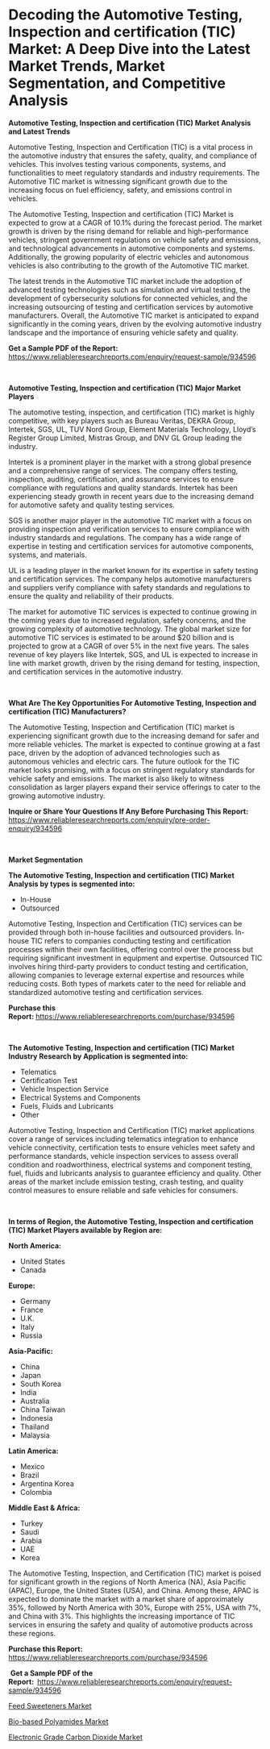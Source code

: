 <p><h1>Decoding the Automotive Testing, Inspection and certification (TIC) Market: A Deep Dive into the Latest Market Trends, Market Segmentation, and Competitive Analysis</h1></p><p><strong>Automotive Testing, Inspection and certification (TIC) Market Analysis and Latest Trends</strong></p>
<p><p>Automotive Testing, Inspection and Certification (TIC) is a vital process in the automotive industry that ensures the safety, quality, and compliance of vehicles. This involves testing various components, systems, and functionalities to meet regulatory standards and industry requirements. The Automotive TIC market is witnessing significant growth due to the increasing focus on fuel efficiency, safety, and emissions control in vehicles.</p><p>The Automotive Testing, Inspection and certification (TIC) Market is expected to grow at a CAGR of 10.1% during the forecast period. The market growth is driven by the rising demand for reliable and high-performance vehicles, stringent government regulations on vehicle safety and emissions, and technological advancements in automotive components and systems. Additionally, the growing popularity of electric vehicles and autonomous vehicles is also contributing to the growth of the Automotive TIC market.</p><p>The latest trends in the Automotive TIC market include the adoption of advanced testing technologies such as simulation and virtual testing, the development of cybersecurity solutions for connected vehicles, and the increasing outsourcing of testing and certification services by automotive manufacturers. Overall, the Automotive TIC market is anticipated to expand significantly in the coming years, driven by the evolving automotive industry landscape and the importance of ensuring vehicle safety and quality.</p></p>
<p><strong>Get a Sample PDF of the Report:&nbsp;</strong> <a href="https://www.reliableresearchreports.com/enquiry/request-sample/934596">https://www.reliableresearchreports.com/enquiry/request-sample/934596</a></p>
<p>&nbsp;</p>
<p><strong>Automotive Testing, Inspection and certification (TIC) Major Market Players</strong></p>
<p><p>The automotive testing, inspection, and certification (TIC) market is highly competitive, with key players such as Bureau Veritas, DEKRA Group, Intertek, SGS, UL, TUV Nord Group, Element Materials Technology, Lloyd’s Register Group Limited, Mistras Group, and DNV GL Group leading the industry.</p><p>Intertek is a prominent player in the market with a strong global presence and a comprehensive range of services. The company offers testing, inspection, auditing, certification, and assurance services to ensure compliance with regulations and quality standards. Intertek has been experiencing steady growth in recent years due to the increasing demand for automotive safety and quality testing services.</p><p>SGS is another major player in the automotive TIC market with a focus on providing inspection and verification services to ensure compliance with industry standards and regulations. The company has a wide range of expertise in testing and certification services for automotive components, systems, and materials.</p><p>UL is a leading player in the market known for its expertise in safety testing and certification services. The company helps automotive manufacturers and suppliers verify compliance with safety standards and regulations to ensure the quality and reliability of their products.</p><p>The market for automotive TIC services is expected to continue growing in the coming years due to increased regulation, safety concerns, and the growing complexity of automotive technology. The global market size for automotive TIC services is estimated to be around $20 billion and is projected to grow at a CAGR of over 5% in the next five years. The sales revenue of key players like Intertek, SGS, and UL is expected to increase in line with market growth, driven by the rising demand for testing, inspection, and certification services in the automotive industry.</p></p>
<p>&nbsp;</p>
<p><strong>What Are The Key Opportunities For Automotive Testing, Inspection and certification (TIC) Manufacturers?</strong></p>
<p><p>The Automotive Testing, Inspection and Certification (TIC) market is experiencing significant growth due to the increasing demand for safer and more reliable vehicles. The market is expected to continue growing at a fast pace, driven by the adoption of advanced technologies such as autonomous vehicles and electric cars. The future outlook for the TIC market looks promising, with a focus on stringent regulatory standards for vehicle safety and emissions. The market is also likely to witness consolidation as larger players expand their service offerings to cater to the growing automotive industry.</p></p>
<p><strong>Inquire or Share Your Questions If Any Before Purchasing This Report:</strong> <a href="https://www.reliableresearchreports.com/enquiry/pre-order-enquiry/934596">https://www.reliableresearchreports.com/enquiry/pre-order-enquiry/934596</a></p>
<p>&nbsp;</p>
<p><strong>Market Segmentation</strong></p>
<p><strong>The Automotive Testing, Inspection and certification (TIC) Market Analysis by types is segmented into:</strong></p>
<p><ul><li>In-House</li><li>Outsourced</li></ul></p>
<p><p>Automotive Testing, Inspection and Certification (TIC) services can be provided through both in-house facilities and outsourced providers. In-house TIC refers to companies conducting testing and certification processes within their own facilities, offering control over the process but requiring significant investment in equipment and expertise. Outsourced TIC involves hiring third-party providers to conduct testing and certification, allowing companies to leverage external expertise and resources while reducing costs. Both types of markets cater to the need for reliable and standardized automotive testing and certification services.</p></p>
<p><strong>Purchase this Report:&nbsp;</strong><a href="https://www.reliableresearchreports.com/purchase/934596">https://www.reliableresearchreports.com/purchase/934596</a></p>
<p>&nbsp;</p>
<p><strong>The Automotive Testing, Inspection and certification (TIC) Market Industry Research by Application is segmented into:</strong></p>
<p><ul><li>Telematics</li><li>Certification Test</li><li>Vehicle Inspection Service</li><li>Electrical Systems and Components</li><li>Fuels, Fluids and Lubricants</li><li>Other</li></ul></p>
<p><p>Automotive Testing, Inspection and Certification (TIC) market applications cover a range of services including telematics integration to enhance vehicle connectivity, certification tests to ensure vehicles meet safety and performance standards, vehicle inspection services to assess overall condition and roadworthiness, electrical systems and component testing, fuel, fluids and lubricants analysis to guarantee efficiency and quality. Other areas of the market include emission testing, crash testing, and quality control measures to ensure reliable and safe vehicles for consumers.</p></p>
<p>&nbsp;</p>
<p><strong>In terms of Region, the Automotive Testing, Inspection and certification (TIC) Market Players available by Region are:</strong></p>
<p>
    <p> <strong> North America: </strong>
        <ul>
            <li>United States</li>
            <li>Canada</li>
        </ul>
        </p> 
    <p> <strong> Europe: </strong>
        <ul>
            <li>Germany</li>
            <li>France</li>
            <li>U.K.</li>
            <li>Italy</li>
            <li>Russia</li>
        </ul>
        </p> 
    <p> <strong> Asia-Pacific: </strong>
        <ul>
            <li>China</li>
            <li>Japan</li>
            <li>South Korea</li>
            <li>India</li>
            <li>Australia</li>
            <li>China Taiwan</li>
            <li>Indonesia</li>
            <li>Thailand</li>
            <li>Malaysia</li>
        </ul>
        </p> 
    <p> <strong> Latin America: </strong>
        <ul>
            <li>Mexico</li>
            <li>Brazil</li>
            <li>Argentina Korea</li>
            <li>Colombia</li>
        </ul>
        </p> 
    <p> <strong> Middle East & Africa: </strong>
        <ul>
            <li>Turkey</li>
            <li>Saudi</li>
            <li>Arabia</li>
            <li>UAE</li>
            <li>Korea</li>
        </ul>
    </p>
    </p>
<p><p>The Automotive Testing, Inspection, and Certification (TIC) market is poised for significant growth in the regions of North America (NA), Asia Pacific (APAC), Europe, the United States (USA), and China. Among these, APAC is expected to dominate the market with a market share of approximately 35%, followed by North America with 30%, Europe with 25%, USA with 7%, and China with 3%. This highlights the increasing importance of TIC services in ensuring the safety and quality of automotive products across these regions.</p></p>
<p><strong>Purchase this Report: </strong><a href="https://www.reliableresearchreports.com/purchase/934596">https://www.reliableresearchreports.com/purchase/934596</a></p>
<p>&nbsp;<strong>Get a Sample PDF of the Report:&nbsp;&nbsp;</strong><a href="https://www.reliableresearchreports.com/enquiry/request-sample/934596">https://www.reliableresearchreports.com/enquiry/request-sample/934596</a></p>
<p><strong></strong></p>
<p><p><a href="https://view.publitas.com/reportprime-1/feed-sweeteners-market-size-and-growth-market-segmentation-regional-and-country-breakdowns-and-market-trends-for-period-from-2023-2030/">Feed Sweeteners Market</a></p><p><a href="https://view.publitas.com/reportprime-1/bio-based-polyamides-market-insights-market-players-and-forecast-till-2030/">Bio-based Polyamides Market</a></p><p><a href="https://view.publitas.com/reportprime-1/electronic-grade-carbon-dioxide-market-offer-valuable-insights-into-market-size-market-share-market-trends-and-projections-spanning-from-2023-to-2030/">Electronic Grade Carbon Dioxide Market</a></p></p>